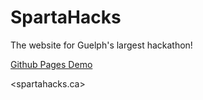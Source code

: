 # SpartaHacks
The website for Guelph's largest hackathon!

[Github Pages Demo](https://avid-day.github.io/SpartaHacks/home.html "Spartahacks Website on Github Pages")

<spartahacks.ca>
